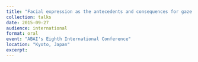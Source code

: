 ```yaml
---
title: "Facial expression as the antecedents and consequences for gaze behavior: Eye-tracking study in children with ASD"
collection: talks
date: 2015-09-27
audience: international
format: oral
event: "ABAI's Eighth International Conference"
location: "Kyoto, Japan"
excerpt: 
---
```

